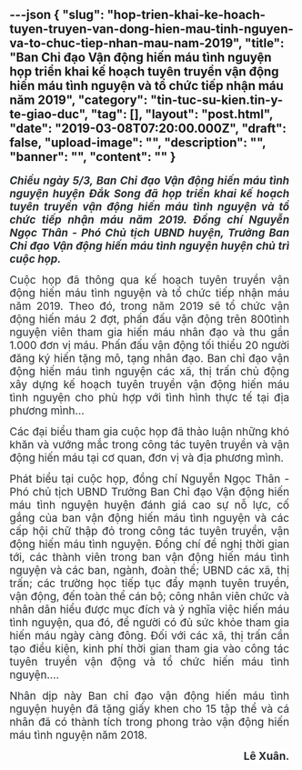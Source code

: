 ---json
{
    "slug": "hop-trien-khai-ke-hoach-tuyen-truyen-van-dong-hien-mau-tinh-nguyen-va-to-chuc-tiep-nhan-mau-nam-2019",
    "title": "Ban Chỉ đạo Vận động hiến máu tình nguyện  họp triển khai  kế hoạch tuyên truyền vận động hiến máu tình nguyện và tổ chức tiếp nhận  máu năm 2019",
    "category": "tin-tuc-su-kien.tin-y-te-giao-duc",
    "tag": [],
    "layout": "post.html",
    "date": "2019-03-08T07:20:00.000Z",
    "draft": false,
    "upload-image": "",
    "description": "",
    "banner": "",
    "__content__": ""
}
---
<p style="margin-right:9.0pt; text-align:justify"><em><strong><span style="font-size:14.0pt"><span style="background-color:white"><span style="color:#292e31">Chiều ng&agrave;y 5/3, Ban Chỉ đạo Vận động hiến m&aacute;u t&igrave;nh nguyện huyện Đắk Song đ&atilde; họp triển khai kế hoạch tuy&ecirc;n truyền vận động hiến m&aacute;u t&igrave;nh nguyện v&agrave; tổ chức tiếp nhận m&aacute;u năm 2019</span></span></span></strong></em><em><strong><span style="font-size:14.0pt">. <span style="background-color:white"><span style="color:#292e31">Đồng ch&iacute; Nguyễn Ngọc Th&acirc;n - Ph&oacute; Chủ tịch UBND huyện, Trưởng Ban Chỉ đạo Vận động hiến m&aacute;u t&igrave;nh nguyện huyện chủ tr&igrave; cuộc họp.</span></span></span></strong></em></p>

<p style="margin-right:9.0pt; text-align:justify"><span style="font-size:14.0pt"><span style="background-color:white"><span style="color:#292e31">Cuộc họp đ&atilde; th&ocirc;ng qua kế hoạch tuy&ecirc;n truyền vận động hiến m&aacute;u t&igrave;nh nguyện v&agrave; tổ chức tiếp nhận m&aacute;u năm 2019. Theo đ&oacute;, trong năm 2019 sẽ tổ chức vận động hiến m&aacute;u 2 đợt, phấn đấu vận động tr&ecirc;n 800t&igrave;nh nguyện vi&ecirc;n tham gia hiến m&aacute;u nh&acirc;n đạo v&agrave; thu gần 1.000 đơn vị m&aacute;u. Phấn đấu vận động tối thiểu 20 người đăng k&yacute; hiến tặng m&ocirc;, tạng nh&acirc;n đạo. Ban chỉ đạo vận động hiến m&aacute;u t&igrave;nh nguyện c&aacute;c x&atilde;, thị trấn chủ động x&acirc;y dựng kế hoạch tuy&ecirc;n truyền vận động hiến m&aacute;u t&igrave;nh nguyện cho ph&ugrave; hợp với t&igrave;nh h&igrave;nh thực tế tại địa phương m&igrave;nh&hellip;</span></span></span></p>

<p style="margin-right:9.0pt; text-align:justify"><span style="font-size:14.0pt"><span style="background-color:white"><span style="color:#292e31">C&aacute;c đại biểu tham gia cuộc họp đ&atilde; thảo luận những kh&oacute; khăn v&agrave; vướng mắc trong c&ocirc;ng t&aacute;c tuy&ecirc;n truyền v&agrave; vận động hiến m&aacute;u tại cơ quan, đơn vị v&agrave; địa phương m&igrave;nh.</span></span></span></p>

<p style="margin-right:9.0pt; text-align:justify"><span style="font-size:14.0pt"><span style="background-color:white"><span style="color:#292e31">Ph&aacute;t biểu tại cuộc họp, đồng ch&iacute; Nguyễn Ngọc Th&acirc;n - Ph&oacute; chủ tịch UBND Trưởng Ban Chỉ đạo Vận động hiến m&aacute;u t&igrave;nh nguyện huyện đ&aacute;nh gi&aacute; cao sự nỗ lực, cố gắng của ban vận động hiến m&aacute;u t&igrave;nh nguyện v&agrave; c&aacute;c cấp hội chữ thập đỏ trong c&ocirc;ng t&aacute;c tuy&ecirc;n truyền, vận động hiến m&aacute;u t&igrave;nh nguyện. Đồng ch&iacute; đề nghị thời gian tới, c&aacute;c th&agrave;nh vi&ecirc;n trong ban vận động hiến m&aacute;u t&igrave;nh nguyện v&agrave; c&aacute;c ban, ng&agrave;nh, đo&agrave;n thể; UBND c&aacute;c x&atilde;, thị trấn; c&aacute;c trường học tiếp tục đẩy mạnh tuy&ecirc;n truyền, vận động, đến to&agrave;n thể c&aacute;n bộ; c&ocirc;ng nh&acirc;n vi&ecirc;n chức v&agrave; nh&acirc;n d&acirc;n hiểu được mục đ&iacute;ch v&agrave; &yacute; nghĩa việc hiến m&aacute;u t&igrave;nh nguyện, qua đ&oacute;, để người c&oacute; đủ sức khỏe tham gia hiến m&aacute;u ng&agrave;y c&agrave;ng đ&ocirc;ng. Đối với c&aacute;c x&atilde;, thị trấn cần tạo điều kiện, kinh ph&iacute; thời gian tham gia v&agrave;o c&ocirc;ng t&aacute;c tuy&ecirc;n truyền vận động v&agrave; tổ chức hiến m&aacute;u t&igrave;nh nguyện&hellip;.</span></span></span></p>

<p style="margin-right:9.0pt; text-align:justify"><span style="font-size:14.0pt"><span style="background-color:white"><span style="color:#292e31">Nh&acirc;n dịp n&agrave;y Ban chỉ đạo vận động hiến m&aacute;u t&igrave;nh nguyện huyện đ&atilde; tặng giấy khen cho 15 tập thể v&agrave; c&aacute; nh&acirc;n đ&atilde; c&oacute; th&agrave;nh t&iacute;ch trong phong tr&agrave;o vận động hiến m&aacute;u t&igrave;nh nguyện năm 2018.</span></span></span></p>

<p style="margin-right:9.0pt; text-align:right"><strong><span style="font-size:14.0pt"><span style="background-color:white"><span style="color:#292e31">L&ecirc; Xu&acirc;n.</span></span></span></strong></p>

<p style="text-align:justify">&nbsp;</p>
